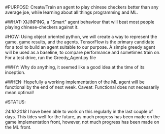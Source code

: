 

#PURPOSE:
    Create/Train an agent to play chinese checkers better than any average joe, while learning about all things programming and ML.

#WHAT:
    XIJINPING, a "Smart" agent behaviour that will beat most people playing chinese-checkers against it.

#HOW:
    Using object oriented python, we will create a way to represent the game, game results, and the agents.
    TensorFlow is the primary candidate for a tool to build an agent suitable to our purpose. A simple greedy agent will be used as a   baseline, to compare performance and sometimes train on.
	For a test drive, run the Greedy_Agent.py file

#WHY:
  Why do anything, it seemed like a good idea at the time of its inception.

#WHEN:
  Hopefully a working implementation of the ML agent will be functional by the end of next week. Caveat: Functional does not necessarily mean optimal!


#STATUS:

  *24.10.2018*
  I have been able to work on this regularly in the last couple of days. This tides well for the future, as much progress has been made on the game implementation front, however, not much progress has been made on the ML front.
  
